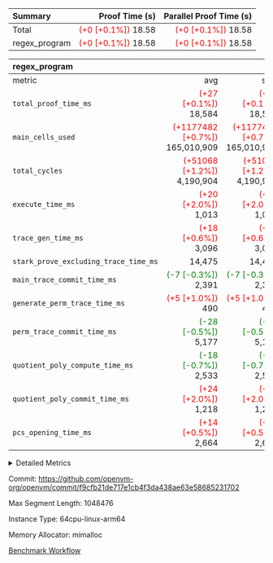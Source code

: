 | Summary | Proof Time (s) | Parallel Proof Time (s) |
|:---|---:|---:|
| Total | <span style='color: red'>(+0 [+0.1%])</span> 18.58 | <span style='color: red'>(+0 [+0.1%])</span> 18.58 |
| regex_program | <span style='color: red'>(+0 [+0.1%])</span> 18.58 | <span style='color: red'>(+0 [+0.1%])</span> 18.58 |


| regex_program |||||
|:---|---:|---:|---:|---:|
|metric|avg|sum|max|min|
| `total_proof_time_ms ` | <span style='color: red'>(+27 [+0.1%])</span> 18,584 | <span style='color: red'>(+27 [+0.1%])</span> 18,584 | <span style='color: red'>(+27 [+0.1%])</span> 18,584 | <span style='color: red'>(+27 [+0.1%])</span> 18,584 |
| `main_cells_used     ` | <span style='color: red'>(+1177482 [+0.7%])</span> 165,010,909 | <span style='color: red'>(+1177482 [+0.7%])</span> 165,010,909 | <span style='color: red'>(+1177482 [+0.7%])</span> 165,010,909 | <span style='color: red'>(+1177482 [+0.7%])</span> 165,010,909 |
| `total_cycles        ` | <span style='color: red'>(+51068 [+1.2%])</span> 4,190,904 | <span style='color: red'>(+51068 [+1.2%])</span> 4,190,904 | <span style='color: red'>(+51068 [+1.2%])</span> 4,190,904 | <span style='color: red'>(+51068 [+1.2%])</span> 4,190,904 |
| `execute_time_ms     ` | <span style='color: red'>(+20 [+2.0%])</span> 1,013 | <span style='color: red'>(+20 [+2.0%])</span> 1,013 | <span style='color: red'>(+20 [+2.0%])</span> 1,013 | <span style='color: red'>(+20 [+2.0%])</span> 1,013 |
| `trace_gen_time_ms   ` | <span style='color: red'>(+18 [+0.6%])</span> 3,096 | <span style='color: red'>(+18 [+0.6%])</span> 3,096 | <span style='color: red'>(+18 [+0.6%])</span> 3,096 | <span style='color: red'>(+18 [+0.6%])</span> 3,096 |
| `stark_prove_excluding_trace_time_ms` |  14,475 |  14,475 |  14,475 |  14,475 |
| `main_trace_commit_time_ms` | <span style='color: green'>(-7 [-0.3%])</span> 2,391 | <span style='color: green'>(-7 [-0.3%])</span> 2,391 | <span style='color: green'>(-7 [-0.3%])</span> 2,391 | <span style='color: green'>(-7 [-0.3%])</span> 2,391 |
| `generate_perm_trace_time_ms` | <span style='color: red'>(+5 [+1.0%])</span> 490 | <span style='color: red'>(+5 [+1.0%])</span> 490 | <span style='color: red'>(+5 [+1.0%])</span> 490 | <span style='color: red'>(+5 [+1.0%])</span> 490 |
| `perm_trace_commit_time_ms` | <span style='color: green'>(-28 [-0.5%])</span> 5,177 | <span style='color: green'>(-28 [-0.5%])</span> 5,177 | <span style='color: green'>(-28 [-0.5%])</span> 5,177 | <span style='color: green'>(-28 [-0.5%])</span> 5,177 |
| `quotient_poly_compute_time_ms` | <span style='color: green'>(-18 [-0.7%])</span> 2,533 | <span style='color: green'>(-18 [-0.7%])</span> 2,533 | <span style='color: green'>(-18 [-0.7%])</span> 2,533 | <span style='color: green'>(-18 [-0.7%])</span> 2,533 |
| `quotient_poly_commit_time_ms` | <span style='color: red'>(+24 [+2.0%])</span> 1,218 | <span style='color: red'>(+24 [+2.0%])</span> 1,218 | <span style='color: red'>(+24 [+2.0%])</span> 1,218 | <span style='color: red'>(+24 [+2.0%])</span> 1,218 |
| `pcs_opening_time_ms ` | <span style='color: red'>(+14 [+0.5%])</span> 2,664 | <span style='color: red'>(+14 [+0.5%])</span> 2,664 | <span style='color: red'>(+14 [+0.5%])</span> 2,664 | <span style='color: red'>(+14 [+0.5%])</span> 2,664 |



<details>
<summary>Detailed Metrics</summary>

| group | num_segments | keygen_time_ms | commit_exe_time_ms |
| --- | --- | --- | --- |
| regex_program | 1 | 647 | 43 | 

| group | air_name | quotient_deg | interactions | constraints |
| --- | --- | --- | --- | --- |
| regex_program | AccessAdapterAir<16> | 2 | 5 | 14 | 
| regex_program | AccessAdapterAir<2> | 2 | 5 | 14 | 
| regex_program | AccessAdapterAir<32> | 2 | 5 | 14 | 
| regex_program | AccessAdapterAir<4> | 2 | 5 | 14 | 
| regex_program | AccessAdapterAir<64> | 2 | 5 | 14 | 
| regex_program | AccessAdapterAir<8> | 2 | 5 | 14 | 
| regex_program | BitwiseOperationLookupAir<8> | 2 | 2 | 4 | 
| regex_program | KeccakVmAir | 2 | 321 | 4,571 | 
| regex_program | MemoryMerkleAir<8> | 2 | 4 | 40 | 
| regex_program | PersistentBoundaryAir<8> | 2 | 3 | 6 | 
| regex_program | PhantomAir | 2 | 3 | 5 | 
| regex_program | Poseidon2PeripheryAir<BabyBearParameters>, 1> | 2 | 1 | 286 | 
| regex_program | ProgramAir | 1 | 1 | 4 | 
| regex_program | RangeTupleCheckerAir<2> | 1 | 1 | 4 | 
| regex_program | VariableRangeCheckerAir | 1 | 1 | 4 | 
| regex_program | VmAirWrapper<Rv32BaseAluAdapterAir, BaseAluCoreAir<4, 8> | 2 | 19 | 43 | 
| regex_program | VmAirWrapper<Rv32BaseAluAdapterAir, LessThanCoreAir<4, 8> | 2 | 17 | 39 | 
| regex_program | VmAirWrapper<Rv32BaseAluAdapterAir, ShiftCoreAir<4, 8> | 2 | 23 | 90 | 
| regex_program | VmAirWrapper<Rv32BranchAdapterAir, BranchEqualCoreAir<4> | 2 | 11 | 25 | 
| regex_program | VmAirWrapper<Rv32BranchAdapterAir, BranchLessThanCoreAir<4, 8> | 2 | 13 | 41 | 
| regex_program | VmAirWrapper<Rv32CondRdWriteAdapterAir, Rv32JalLuiCoreAir> | 2 | 10 | 22 | 
| regex_program | VmAirWrapper<Rv32HintStoreAdapterAir, Rv32HintStoreCoreAir> | 2 | 15 | 17 | 
| regex_program | VmAirWrapper<Rv32JalrAdapterAir, Rv32JalrCoreAir> | 2 | 16 | 20 | 
| regex_program | VmAirWrapper<Rv32LoadStoreAdapterAir, LoadSignExtendCoreAir<4, 8> | 2 | 18 | 33 | 
| regex_program | VmAirWrapper<Rv32LoadStoreAdapterAir, LoadStoreCoreAir<4> | 2 | 17 | 38 | 
| regex_program | VmAirWrapper<Rv32MultAdapterAir, DivRemCoreAir<4, 8> | 2 | 25 | 88 | 
| regex_program | VmAirWrapper<Rv32MultAdapterAir, MulHCoreAir<4, 8> | 2 | 24 | 38 | 
| regex_program | VmAirWrapper<Rv32MultAdapterAir, MultiplicationCoreAir<4, 8> | 2 | 19 | 26 | 
| regex_program | VmAirWrapper<Rv32RdWriteAdapterAir, Rv32AuipcCoreAir> | 2 | 11 | 15 | 
| regex_program | VmConnectorAir | 2 | 3 | 9 | 

| group | air_name | segment | rows | prep_cols | perm_cols | main_cols | cells |
| --- | --- | --- | --- | --- | --- | --- | --- |
| regex_program | AccessAdapterAir<2> | 0 | 64 |  | 24 | 11 | 2,240 | 
| regex_program | AccessAdapterAir<4> | 0 | 32 |  | 24 | 13 | 1,184 | 
| regex_program | AccessAdapterAir<8> | 0 | 131,072 |  | 24 | 17 | 5,373,952 | 
| regex_program | BitwiseOperationLookupAir<8> | 0 | 65,536 | 3 | 8 | 2 | 655,360 | 
| regex_program | KeccakVmAir | 0 | 32 |  | 1,288 | 3,164 | 142,464 | 
| regex_program | MemoryMerkleAir<8> | 0 | 131,072 |  | 20 | 32 | 6,815,744 | 
| regex_program | PersistentBoundaryAir<8> | 0 | 131,072 |  | 12 | 20 | 4,194,304 | 
| regex_program | PhantomAir | 0 | 512 |  | 12 | 6 | 9,216 | 
| regex_program | Poseidon2PeripheryAir<BabyBearParameters>, 1> | 0 | 16,384 |  | 8 | 300 | 5,046,272 | 
| regex_program | ProgramAir | 0 | 131,072 |  | 8 | 10 | 2,359,296 | 
| regex_program | RangeTupleCheckerAir<2> | 0 | 524,288 | 2 | 8 | 1 | 4,718,592 | 
| regex_program | VariableRangeCheckerAir | 0 | 262,144 | 2 | 8 | 1 | 2,359,296 | 
| regex_program | VmAirWrapper<Rv32BaseAluAdapterAir, BaseAluCoreAir<4, 8> | 0 | 2,097,152 |  | 80 | 36 | 243,269,632 | 
| regex_program | VmAirWrapper<Rv32BaseAluAdapterAir, LessThanCoreAir<4, 8> | 0 | 65,536 |  | 40 | 37 | 5,046,272 | 
| regex_program | VmAirWrapper<Rv32BaseAluAdapterAir, ShiftCoreAir<4, 8> | 0 | 262,144 |  | 52 | 53 | 27,525,120 | 
| regex_program | VmAirWrapper<Rv32BranchAdapterAir, BranchEqualCoreAir<4> | 0 | 524,288 |  | 48 | 26 | 38,797,312 | 
| regex_program | VmAirWrapper<Rv32BranchAdapterAir, BranchLessThanCoreAir<4, 8> | 0 | 262,144 |  | 56 | 32 | 23,068,672 | 
| regex_program | VmAirWrapper<Rv32CondRdWriteAdapterAir, Rv32JalLuiCoreAir> | 0 | 131,072 |  | 44 | 18 | 8,126,464 | 
| regex_program | VmAirWrapper<Rv32HintStoreAdapterAir, Rv32HintStoreCoreAir> | 0 | 16,384 |  | 36 | 26 | 1,015,808 | 
| regex_program | VmAirWrapper<Rv32JalrAdapterAir, Rv32JalrCoreAir> | 0 | 131,072 |  | 36 | 28 | 8,388,608 | 
| regex_program | VmAirWrapper<Rv32LoadStoreAdapterAir, LoadSignExtendCoreAir<4, 8> | 0 | 1,024 |  | 76 | 35 | 113,664 | 
| regex_program | VmAirWrapper<Rv32LoadStoreAdapterAir, LoadStoreCoreAir<4> | 0 | 2,097,152 |  | 72 | 40 | 234,881,024 | 
| regex_program | VmAirWrapper<Rv32MultAdapterAir, DivRemCoreAir<4, 8> | 0 | 128 |  | 104 | 57 | 20,608 | 
| regex_program | VmAirWrapper<Rv32MultAdapterAir, MulHCoreAir<4, 8> | 0 | 256 |  | 100 | 39 | 35,584 | 
| regex_program | VmAirWrapper<Rv32MultAdapterAir, MultiplicationCoreAir<4, 8> | 0 | 65,536 |  | 80 | 31 | 7,274,496 | 
| regex_program | VmAirWrapper<Rv32RdWriteAdapterAir, Rv32AuipcCoreAir> | 0 | 65,536 |  | 28 | 21 | 3,211,264 | 
| regex_program | VmConnectorAir | 0 | 2 | 1 | 12 | 4 | 32 | 

| group | segment | trace_gen_time_ms | total_proof_time_ms | total_cycles | total_cells | stark_prove_excluding_trace_time_ms | quotient_poly_compute_time_ms | quotient_poly_commit_time_ms | perm_trace_commit_time_ms | pcs_opening_time_ms | main_trace_commit_time_ms | main_cells_used | generate_perm_trace_time_ms | execute_time_ms |
| --- | --- | --- | --- | --- | --- | --- | --- | --- | --- | --- | --- | --- | --- | --- |
| regex_program | 0 | 3,096 | 18,584 | 4,190,904 | 632,452,480 | 14,475 | 2,533 | 1,218 | 5,177 | 2,664 | 2,391 | 165,010,909 | 490 | 1,013 | 

</details>


Commit: https://github.com/openvm-org/openvm/commit/f9cfb21de717e1cb4f3da438ae63e58685231702

Max Segment Length: 1048476

Instance Type: 64cpu-linux-arm64

Memory Allocator: mimalloc

[Benchmark Workflow](https://github.com/openvm-org/openvm/actions/runs/12939847710)
